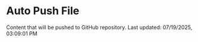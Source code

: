 # Auto Push File

Content that will be pushed to GitHub repository.
Last updated: 07/19/2025, 03:09:01 PM